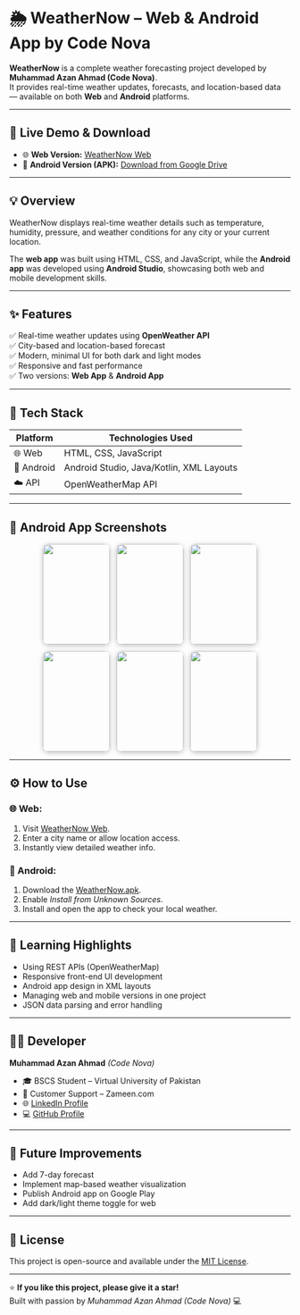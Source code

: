 # 🌦️ WeatherNow – Web & Android App by Code Nova

**WeatherNow** is a complete weather forecasting project developed by **Muhammad Azan Ahmad (Code Nova)**.  
It provides real-time weather updates, forecasts, and location-based data — available on both **Web** and **Android** platforms.

---

## 🚀 Live Demo & Download

- 🌐 **Web Version:** [WeatherNow Web](https://code2926.github.io/weathernow/)  
- 📱 **Android Version (APK):** [Download from Google Drive](https://drive.google.com/file/d/15rknttaWdqaa0RuGELhzP15vGP_K6Pzc/view?usp=sharing)

---

## 💡 Overview

WeatherNow displays real-time weather details such as temperature, humidity, pressure, and weather conditions for any city or your current location.

The **web app** was built using HTML, CSS, and JavaScript, while the **Android app** was developed using **Android Studio**, showcasing both web and mobile development skills.

---

## ✨ Features

✅ Real-time weather updates using **OpenWeather API**  
✅ City-based and location-based forecast  
✅ Modern, minimal UI for both dark and light modes  
✅ Responsive and fast performance  
✅ Two versions: **Web App** & **Android App**

---

## 🧩 Tech Stack

| Platform | Technologies Used |
|-----------|-------------------|
| 🌐 Web | HTML, CSS, JavaScript |
| 📱 Android | Android Studio, Java/Kotlin, XML Layouts |
| ☁️ API | OpenWeatherMap API |

---

## 📱 Android App Screenshots

<p align="center" style="display: flex; flex-wrap: wrap; justify-content: center; gap: 12px;">

  <img src="https://github.com/user-attachments/assets/4a490494-05d1-4ca4-bc2f-97bbe397bb91" width="120" height="180" style="border-radius: 10px; box-shadow: 0 2px 8px rgba(0,0,0,0.25); object-fit: cover;" />
  <img src="https://github.com/user-attachments/assets/b3cb199d-15da-4a9b-914f-f57f1526112a" width="120" height="180" style="border-radius: 10px; box-shadow: 0 2px 8px rgba(0,0,0,0.25); object-fit: cover;" />
  <img src="https://github.com/user-attachments/assets/c85e98eb-4434-4cd1-bbac-e10fc4791569" width="120" height="180" style="border-radius: 10px; box-shadow: 0 2px 8px rgba(0,0,0,0.25); object-fit: cover;" />
  <img src="https://github.com/user-attachments/assets/a1913ba7-f6ea-46f7-82be-2d8a02ffd179" width="120" height="180" style="border-radius: 10px; box-shadow: 0 2px 8px rgba(0,0,0,0.25); object-fit: cover;" />
  <img src="https://github.com/user-attachments/assets/c9cf9894-5625-49cc-9405-02c8bd99c78a" width="120" height="180" style="border-radius: 10px; box-shadow: 0 2px 8px rgba(0,0,0,0.25); object-fit: cover;" />
  <img src="https://github.com/user-attachments/assets/55ae108b-c27d-4bce-bc96-bdc3c01bb2be" width="120" height="180" style="border-radius: 10px; box-shadow: 0 2px 8px rgba(0,0,0,0.25); object-fit: cover;" />

</p>

---

## ⚙️ How to Use

### 🌐 Web:
1. Visit [WeatherNow Web](https://code2926.github.io/weathernow/).  
2. Enter a city name or allow location access.  
3. Instantly view detailed weather info.

### 📱 Android:
1. Download the [WeatherNow.apk](https://drive.google.com/file/d/15rknttaWdqaa0RuGELhzP15vGP_K6Pzc/view?usp=sharing).  
2. Enable *Install from Unknown Sources*.  
3. Install and open the app to check your local weather.

---

## 🧠 Learning Highlights

- Using REST APIs (OpenWeatherMap)
- Responsive front-end UI development
- Android app design in XML layouts
- Managing web and mobile versions in one project
- JSON data parsing and error handling

---

## 👨‍💻 Developer

**Muhammad Azan Ahmad** *(Code Nova)*  
- 🎓 BSCS Student – Virtual University of Pakistan  
- 💼 Customer Support – Zameen.com  
- 🌐 [LinkedIn Profile](https://www.linkedin.com/in/muhammad-azan-ahmad-171b48384/)  
- 💻 [GitHub Profile](https://github.com/Code2926)

---

## 🏁 Future Improvements

- Add 7-day forecast  
- Implement map-based weather visualization  
- Publish Android app on Google Play  
- Add dark/light theme toggle for web

---

## 📜 License

This project is open-source and available under the [MIT License](LICENSE).

---

⭐ **If you like this project, please give it a star!**  
Built with passion by *Muhammad Azan Ahmad (Code Nova)* 💻
